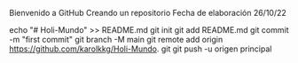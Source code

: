Bienvenido a GitHub
Creando un repositorio
Fecha de elaboración 26/10/22

echo "# Holi-Mundo" >> README.md 
git init 
git add README.md 
git commit -m "first commit" 
git branch -M main 
git remote add origin https://github.com/karolkkg/Holi-Mundo. git
 git push -u origen principal
